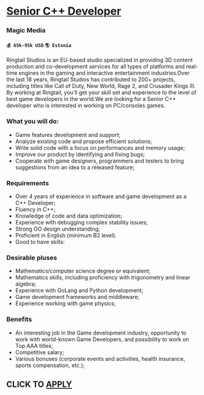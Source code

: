 # [Senior C++ Developer](https://www.remotewlb.com/apply/senior-c-developer-49171)  
### Magic Media  
#### `💰 65k-95k USD` `🌎 Estonia`  

Ringtail Studios is an EU-based studio specialized in providing 3D content production and co-development services for all types of platforms and real-time engines in the gaming and interactive entertainment industries.Over the last 18 years, Ringtail Studios has contributed to 200+ projects, including titles like Call of Duty, New World, Rage 2, and Crusader Kings III. By working at Ringtail, you’ll get your skill set and experience to the level of best game developers in the world.We are looking for a Senior C++ developer who is interested in working on PC/consoles games.  

### What you will do:

  * Game features development and support;
  * Analyze existing code and propose efficient solutions;
  * Write solid code with a focus on performances and memory usage;
  * Improve our product by identifying and fixing bugs;
  * Cooperate with game designers, programmers and testers to bring suggestions from an idea to a released feature;

### Requirements

  * Over 4 years of experience in software and game development as a C++ Developer;
  * Fluency in C++;
  * Knowledge of code and data optimization;
  * Experience with debugging complex stability issues;
  * Strong OO design understanding;
  * Proficient in English (minimum B2 level).
  * Good to have skills:

### Desirable pluses

  * Mathematics/computer science degree or equivalent;
  * Mathematics skills, including proficiency with trigonometry and linear algebra;
  * Experience with GoLang and Python development;
  * Game development frameworks and middleware;
  * Experience working with game physics;

### Benefits

  * An interesting job in the Game development industry, opportunity to work with world-known Game Developers, and possibility to work on Top AAA titles;
  * Competitive salary;
  * Various bonuses (corporate events and activities, health insurance, sports compensation, etc.);

  
## CLICK TO [APPLY](https://www.remotewlb.com/apply/senior-c-developer-49171)

